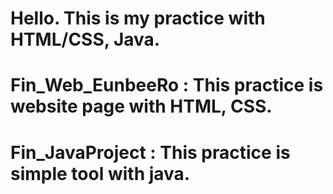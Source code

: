  # Hello. This is my practice with HTML/CSS, Java.
 # Fin_Web_EunbeeRo : This practice is website page with HTML, CSS.
 # Fin_JavaProject : This practice is simple tool with java.
